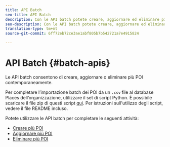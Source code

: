 ```yaml
---
title: API Batch
seo-title: API Batch
description: Con le API batch potete creare, aggiornare ed eliminare più POI.
seo-description: Con le API batch potete creare, aggiornare ed eliminare più POI.
translation-type: tm+mt
source-git-commit: 6ff72eb72ce3ae1abf805b7b542721a7e4915824

---
```



# API Batch {#batch-apis}

Le API batch consentono di creare, aggiornare o eliminare più POI contemporaneamente.

Per completare l’importazione batch dei POI da un `.csv` file al database Places dell’organizzazione, utilizzare il set di script Python. È possibile scaricare il file zip di questi script [qui](https://github.com/adobe/places-scripts). Per istruzioni sull'utilizzo degli script, vedere il file README incluso.

Potete utilizzare le API batch per completare le seguenti attività:

* [Creare più POI](/help/web-service-api/api-usage/manage-pois/batch-apis/create-multiple-pois.md)
* [Aggiornare più POI](/help/web-service-api/api-usage/manage-pois/batch-apis/update-multiple-pois.md)
* [Eliminare più POI](/help/web-service-api/api-usage/manage-pois/batch-apis/delete-multiple-pois.md)
